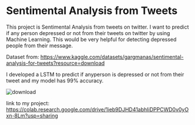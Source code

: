 # Sentimental Analysis from Tweets

This project is Sentimental Analysis from tweets on twitter. I want to predict if any person depressed or not from their tweets on twitter by using Machine Learning. This would be very helpful for detecting depressed people from their message.

Dataset from: https://www.kaggle.com/datasets/gargmanas/sentimental-analysis-for-tweets?resource=download

I developed a LSTM to predict if anyperson is depressed or not from their tweet and my model has 99% accuracy.

![download](https://user-images.githubusercontent.com/47117440/160225579-e8816ccf-d371-4edd-86bd-6a790c61b0c1.png)

link to my project: https://colab.research.google.com/drive/1ieb9DJHD41abhIiDPPCWD0v0yOxn-8Lm?usp=sharing
